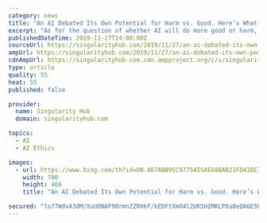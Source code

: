 ```yaml
---
category: news
title: "An AI Debated Its Own Potential for Harm vs. Good. Here’s What It Came up With"
excerpt: "As for the question of whether AI will do more good or harm, perhaps Sylvie Delacroix put it best. A professor of law and ethics at the University of Birmingham who argued on the pro-AI side of the debate, she pointed out that the impact AI will have ..."
publishedDateTime: 2019-11-27T14:00:00Z
sourceUrl: https://singularityhub.com/2019/11/27/an-ai-debated-its-own-potential-for-harm-vs-good-heres-what-it-came-up-with/
ampUrl: https://singularityhub.com/2019/11/27/an-ai-debated-its-own-potential-for-harm-vs-good-heres-what-it-came-up-with/amp/
cdnAmpUrl: https://singularityhub-com.cdn.ampproject.org/c/s/singularityhub.com/2019/11/27/an-ai-debated-its-own-potential-for-harm-vs-good-heres-what-it-came-up-with/amp/
type: article
quality: 55
heat: 55
published: false

provider:
  name: Singularity Hub
  domain: singularityhub.com

topics:
  - AI
  - AI Ethics

images:
  - url: https://www.bing.com/th?id=ON.467ABB95C9775455AE68BAB21FD41BE1
    width: 700
    height: 466
    title: "An AI Debated Its Own Potential for Harm vs. Good. Here’s What It Came up With"

secured: "lo77WdxA3dM/XuUONAF90rmnZZRHkF/kEDFtXmO4l2UK5HIMKLP8a0eQA6E5h1frx2sC0Kz+ledsjUlBmuFYeZSKUvUr/h4pZxJFFiGy/jB9auE2CsfzE2fkdmmTkESPtdZtjyUEtcu+CDpdCIHKzneUGPIPKEHZUKiNHraj1FdOMswub13AG0ZvUIjA5qSp+0h2jqn+ojSp7UAsXhdriQo8l9RL661HIlzy7x3ophb8BNx6jaoIXUiP5TDKCYN6CmkZjUGqqvedllYU+rymjQ==;yZb61J80cfBsQfkQkcSvHQ=="
---
```


